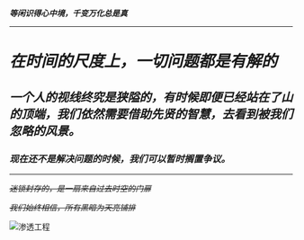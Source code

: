 
 ***等闲识得心中境，千变万化总是真***
***
# *在时间的尺度上，一切问题都是有解的*
## *一个人的视线终究是狭隘的，有时候即便已经站在了山的顶端，我们依然需要借助先贤的智慧，去看到被我们忽略的风景。*
### *现在还不是解决问题的时候，我们可以暂时搁置争议。*
***
*~~迷锁封存的，是一扇来自过去时空的门扉~~*

*~~我们始终相信，所有黑暗为天亮铺排~~*

![](https://img.shields.io/badge/%E4%BB%A3%E5%8F%B7-%E9%87%8F%E5%AD%90%E6%82%A6-9cf "渗透工程")








<!--
**disappearmc/disappearmc** is a ✨ _special_ ✨ repository because its `README.md` (this file) appears on your GitHub profile.

Here are some ideas to get you started:

- 🔭 I’m currently working on ...
- 🌱 I’m currently learning ...
- 👯 I’m looking to collaborate on ...
- 🤔 I’m looking for help with ...
- 💬 Ask me about ...
- 📫 How to reach me: ...
- 😄 Pronouns: ...
- ⚡ Fun fact: ...
-->
